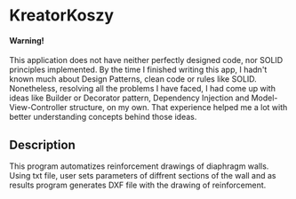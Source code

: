 # KreatorKoszy
#### Warning!
This application does not have neither perfectly designed code, nor SOLID principles implemented. By the time I finished writing this app, I hadn't known much about Design Patterns, clean code or rules like SOLID. Nonetheless, resolving all the problems I have faced, I had come up with ideas like Builder or Decorator pattern, Dependency Injection and Model-View-Controller structure, on my own. That experience helped me a lot with better understanding concepts behind those ideas.

## Description
This program automatizes reinforcement drawings of diaphragm walls. Using txt file, user sets parameters of diffrent sections of the wall and as results program generates DXF file with the drawing of reinforcement.
